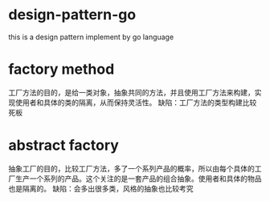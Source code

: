 # design-pattern-go
this is a design pattern implement by go language

# factory method
工厂方法的目的，是给一类对象，抽象共同的方法，并且使用工厂方法来构建，实现使用者和具体的类的隔离，从而保持灵活性。
缺陷：工厂方法的类型构建比较死板

# abstract factory
抽象工厂的目的，比较工厂方法，多了一个系列产品的概率，所以由每个具体的工厂生产一个系列的产品。这个关注的是一套产品的组合抽象。使用者和具体的物品也是隔离的。
缺陷：会多出很多类，风格的抽象也比较考究
